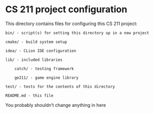 # CS 211 project configuration

This directory contains files for configuring this CS 211 project:

    bin/ - script(s) for setting this directory up in a new project

    cmake/ - build system setup
    
    idea/ - CLion IDE configuration

    lib/ - included libraries

        catch/ - testing framework
        
        ge211/ - game engine library
        
    test/ - tests for the contents of this directory

    README.md - this file

You probably shouldn’t change anything in here
